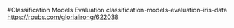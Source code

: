 #Classification Models Evaluation
classification-models-evaluation-iris-data
https://rpubs.com/glorialirong/622038
